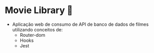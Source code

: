 # Movie Library &#127909;

- Aplicação web de consumo de API de banco de dados de filmes utilizando conceitos de:
  - Router-dom
  - Hooks
  - Jest
